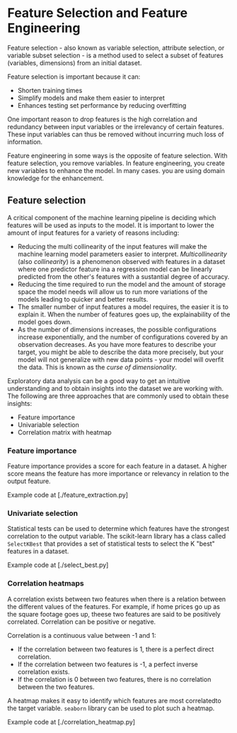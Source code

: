 # Feature Selection and Feature Engineering

Feature selection - also known as variable selection, attribute selection, or variable subset selection - is a method used to select a subset of features (variables, dimensions) from an initial dataset.

Feature selection is important because it can:

- Shorten training times
- Simplify models and make them easier to interpret
- Enhances testing set performance by reducing overfitting

One important reason to drop features is the high correlation and redundancy between input variables or the irrelevancy of certain features. These input variables can thus be removed without incurring much loss of information.

Feature engineering in some ways is the opposite of feature selection. With feature selection, you remove variables. In feature engineering, you create new variables to enhance the model. In many cases. you are using domain knowledge for the enhancement.

## Feature selection

A critical component of the machine learning pipeline is deciding which features will be used as inputs to the model. It is important to lower the amount of input features for a variety of reasons including:

- Reducing the multi collinearity of the input features will make the machine learning model parameters easier to interpret. *Multicollinearity* (also *collinearity*) is a phenomenon observed with features in a dataset where one predictor feature ina a regression model can be linearly predicted from the other's features with a sustantial degree of accuracy.
- Reducing the time required to run the model and the amount of storage space the model needs will allow us to run more variations of the models leading to quicker and better results.
- The smaller number of input features a model requires, the easier it is to explain it. When the number of features goes up, the explainability of the model goes down.
- As the number of dimensions increases, the possible configurations increase exponentially, and the number of configurations covered by an observation decreases. As you have more features to describe your target, you might be able to describe the data more precisely, but your model will not generalize with new data points - your model will overfit the data. This is known as the *curse of dimensionality*.

Exploratory data analysis can be a good way to get an intuitive understanding and to obtain insights into the dataset we are working with. The following are three approaches that are commonly used to obtain these insights:

- Feature importance
- Univariable selection
- Correlation matrix with heatmap

### Feature importance

Feature importance provides a score for each feature in a dataset. A higher score means the feature has more importance or relevancy in relation to the output feature.

Example code at [./feature_extraction.py]

### Univariate selection

Statistical tests can be used to determine which features have the strongest correlation to the output variable. The scikit-learn library has a class called `SelectKBest` that provides a set of statistical tests to select the K "best" features in a dataset.

Example code at [./select_best.py]

### Correlation heatmaps

A correlation exists between two features when there is a relation between the different values of the features. For example, if home prices go up as the square footage goes up, theese two features are said to be positively correlated. Correlation can be positive or negative.

Correlation is a continuous value between -1 and 1:

- If the correlation between two features is 1, there is a perfect direct correlation.
- If the correlation between two features is -1, a perfect inverse correlation exists.
- If the correlation is 0 between two features, there is no correlation between the two features.

A heatmap makes it easy to identify which features are most correlatedto the target variable. `seaborn` library can be used to plot such a heatmap.

Example code at [./correlation_heatmap.py]